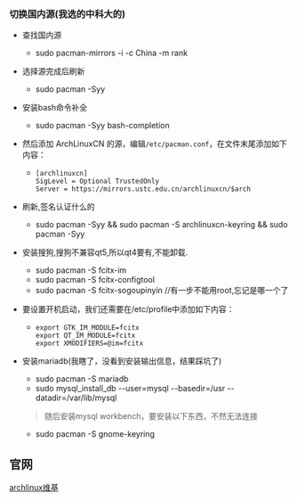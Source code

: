 

### 切换国内源(我选的中科大的)

- 查找国内源

  - sudo pacman-mirrors -i -c China -m rank

- 选择源完成后刷新

  - sudo pacman -Syy

- 安装bash命令补全

  - sudo pacman -Syy bash-completion

- 然后添加 ArchLinuxCN 的源，编辑`/etc/pacman.conf`，在文件末尾添加如下内容：

  - ```
    [archlinuxcn]
    SigLevel = Optional TrustedOnly
    Server = https://mirrors.ustc.edu.cn/archlinuxcn/$arch
    ```

- 刷新,签名认证什么的

  - sudo pacman -Syy && sudo pacman -S archlinuxcn-keyring && sudo pacman -Syy

- 安装搜狗,搜狗不兼容qt5,所以qt4要有,不能卸载.

  - sudo pacman -S fcitx-im
  - sudo pacman -S fcitx-configtool
  - sudo pacman -S fcitx-sogoupinyin  //有一步不能用root,忘记是哪一个了

- 要设置开机启动，我们还需要在/etc/profile中添加如下内容：

  - ```
    export GTK_IM_MODULE=fcitx
    export QT_IM_MODULE=fcitx
    export XMODIFIERS=@im=fcitx
    ```

- 安装mariadb(我瞎了，没看到安装输出信息，结果踩坑了)

  - sudo pacman -S mariadb
  - sudo mysql_install_db --user=mysql --basedir=/usr --datadir=/var/lib/mysql

  > 随后安装mysql workbench，要安装以下东西，不然无法连接

  - sudo pacman -S gnome-keyring

## 官网

[archlinux维基](https://wiki.archlinux.org)




